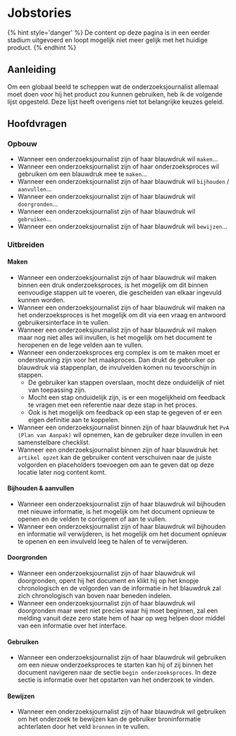 # Jobstories


{% hint style='danger' %}
De content op deze pagina is in een eerder stadium uitgevoerd en loopt mogelijk niet meer gelijk met het huidige product.
{% endhint %}

## Aanleiding
Om een globaal beeld te scheppen wat de onderzoeksjournalist allemaal moet doen voor hij het product zou kunnen gebruiken, heb ik de volgende lijst opgesteld. Deze lijst heeft overigens niet tot belangrijke keuzes geleid.

## Hoofdvragen

### Opbouw

* Wanneer een onderzoeksjournalist zijn of haar blauwdruk wil `maken`...
* Wanneer een onderzoeksjournalist zijn of haar onderzoeksproces wil gebruiken om een blauwdruk mee te `maken`...
* Wanneer een onderzoeksjournalist zijn of haar blauwdruk wil `bijhouden` / `aanvullen`...
* Wanneer een onderzoeksjournalist zijn of haar blauwdruk wil `doorgronden`...
* Wanneer een onderzoeksjournalist zijn of haar blauwdruk wil `gebruiken`...
* Wanneer een onderzoeksjournalist zijn of haar blauwdruk wil `bewijzen`...

### Uitbreiden

#### Maken

* Wanneer een onderzoeksjournalist zijn of haar blauwdruk wil maken binnen een druk onderzoeksproces, is het mogelijk om dit binnen eenvoudige stappen uit te voeren, die gescheiden van elkaar ingevuld kunnen worden.
* Wanneer een onderzoeksjournalist zijn of haar blauwdruk wil maken na het onderzoeksproces is het mogelijk om dit via een vraag en antwoord gebruikersinterface in te vullen.
* Wanneer een onderzoeksjournalist zijn of haar blauwdruk wil maken maar nog niet alles wil invullen, is het mogelijk om het document te heropenen en de lege velden aan te vullen.
* Wanneer een onderzoeksproces erg complex is om te maken moet er ondersteuning zijn voor het maakproces. Dan drukt de gebruiker op blauwdruk via stappenplan, de invulvelden komen nu tevoorschijn in stappen.
  * De gebruiker kan stappen overslaan, mocht deze onduidelijk of niet van toepassing zijn.
  * Mocht een stap onduidelijk zijn, is er een mogelijkheid om feedback te vragen met een referentie naar deze stap in het proces.
  * Ook is het mogelijk om feedback op een stap te gegeven of er een eigen definitie aan te koppelen.
* Wanneer een onderzoeksjournalist binnen zijn of haar blauwdruk het `PvA (Plan van Aanpak)` wil opnemen, kan de gebruiker deze invullen in een samenstelbare checklist.
* Wanneer een onderzoeksjournalist binnen zijn of haar blauwdruk het `artikel opzet` kan de gebruiker content verschuiven naar de juiste volgorden en placeholders toevoegen om aan te geven dat op deze locatie later nog content komt.

#### Bijhouden & aanvullen

* Wanneer een onderzoeksjournalist zijn of haar blauwdruk wil bijhouden met nieuwe informatie, is het mogelijk om het document opnieuw te openen en de velden te corrigeren of aan te vullen.
* Wanneer een onderzoeksjournalist zijn of haar blauwdruk wil bijhouden en informatie wil verwijderen, is het mogelijk om het document opnieuw te openen en een invulveld leeg te halen of te verwijderen.

#### Doorgronden

* Wanneer een onderzoeksjournalist zijn of haar blauwdruk wil doorgronden, opent hij het document en klikt hij op het knopje chronologisch en de volgorden van de informatie in het blauwdruk zal zich chronologisch van boven naar beneden indelen.
* Wanneer een onderzoeksjournalist zijn of haar blauwdruk wil doorgronden maar weet niet precies waar hij moet beginnen, zal een melding vanuit deze zero state hem of haar op weg helpen door middel van een informatie over het interface.

#### Gebruiken

* Wanneer een onderzoeksjournalist zijn of haar blauwdruk wil gebruiken om een nieuw onderzoeksproces te starten kan hij of zij binnen het document navigeren naar de sectie `begin onderzoeksproces`. In deze sectie is informatie over het opstarten van het onderzoek te vinden.

#### Bewijzen

* Wanneer een onderzoeksjournalist zijn of haar blauwdruk wil gebruiken om het onderzoek te bewijzen kan de gebruiker broninformatie achterlaten door het veld `bronnen` in te vullen.


